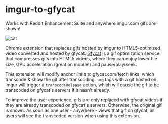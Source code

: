 imgur-to-gfycat
===============

Works with Reddit Enhancement Suite and anywhere imgur.com gifs are shown!

![cat](http://i.imgur.com/ZmO5HxX.jpg)

Chrome extension that replaces gifs hosted by imgur to HTML5-optimized video converted and hosted
by gfycat. [Gfycat](http://gfycat.com) is a gif optimization service that compresses gifs into HTML5 
videos, where they can enjoy lower file size, GPU acceleration (great on mobile!) and pause/play/seek.

This extension will modify anchor links to gfycat.com/fetch links, which transcode & show the gif
after transcoding. `img` tags with a gif hosted on imgur will trigger a `transcodeRelease` action, 
which will cause the gif to be transcoded on gfycat's servers if it hasn't already. 

To improve the user experience, gifs are only replaced with gfycat videos if they are already transcoded
on gfycat's servers. Otherwise, the original gif is shown. As soon as one user - anywhere - views that gif 
on gfycat, all users will see the transcoded version when using this extension.
